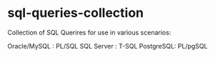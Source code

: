 # sql-queries-collection
Collection of SQL Querires for use in various scenarios:

Oracle/MySQL : PL/SQL
SQL Server : T-SQL
PostgreSQL: PL/pgSQL
